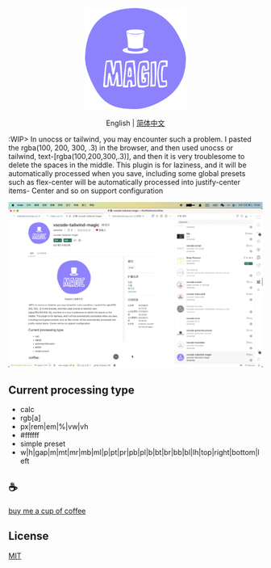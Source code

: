 <p align="center">
<img height="200" src="./assets/kv.png" alt="magic">
</p>
<p align="center"> English | <a href="./README_zh.md">简体中文</a></p>

:WIP> In unocss or tailwind, you may encounter such a problem. I pasted the rgba(100, 200, 300, .3) in the browser, and then used unocss or tailwind, text-[rgba(100,200,300,.3)], and then it is very troublesome to delete the spaces in the middle. This plugin is for laziness, and it will be automatically processed when you save, including some global presets such as flex-center will be automatically processed into justify-center items- Center and so on support configuration

![demo](assets/demo.gif)

## Current processing type
- calc
- rgb[a]
- px|rem|em|%|vw|vh
- #ffffff
- simple preset
- w|h|gap|m|mt|mr|mb|ml|p|pt|pr|pb|pl|b|bt|br|bb|bl|lh|top|right|bottom|left

## :coffee:

[buy me a cup of coffee](https://github.com/Simon-He95/sponsor)

## License

[MIT](./license)

